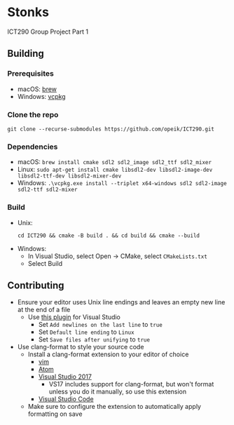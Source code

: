 # Stonks
ICT290 Group Project Part 1

## Building
### Prerequisites
* macOS: [brew](https://brew.sh)
* Windows: [vcpkg](https://github.com/microsoft/vcpkg)

### Clone the repo
```
git clone --recurse-submodules https://github.com/opeik/ICT290.git
```

### Dependencies
* macOS: `brew install cmake sdl2 sdl2_image sdl2_ttf sdl2_mixer`
* Linux: `sudo apt-get install cmake libsdl2-dev libsdl2-image-dev
    libsdl2-ttf-dev libsdl2-mixer-dev`
* Windows: `.\vcpkg.exe install --triplet x64-windows sdl2 sdl2-image sdl2-ttf
    sdl2-mixer`

### Build
* Unix:
    ```
    cd ICT290 && cmake -B build . && cd build && cmake --build
    ```
* Windows:
    * In Visual Studio, select Open → CMake, select `CMakeLists.txt`
    * Select Build

## Contributing
* Ensure your editor uses Unix line endings and leaves an empty new line at
    the end of a file
    * Use [this plugin](https://marketplace.visualstudio.com/items?itemName=JakubBielawa.LineEndingsUnifier)
      for Visual Studio
        * Set `Add newlines on the last line` to `true`
        * Set `Default line ending` to `Linux`
        * Set `Save files after unifying` to `true`
* Use clang-format to style your source code
    * Install a clang-format extension to your editor of choice
        * [vim](https://github.com/rhysd/vim-clang-format)
        * [Atom](https://atom.io/packages/clang-format)
        * [Visual Studio 2017](https://marketplace.visualstudio.com/items?itemName=mynkow.FormatdocumentonSave)
            * VS17 includes support for clang-format, but won't format
                unless you do it manually, so use this extension
        * [Visual Studio Code](https://marketplace.visualstudio.com/items?itemName=xaver.clang-format)
    * Make sure to configure the extension to automatically apply formatting on
        save
